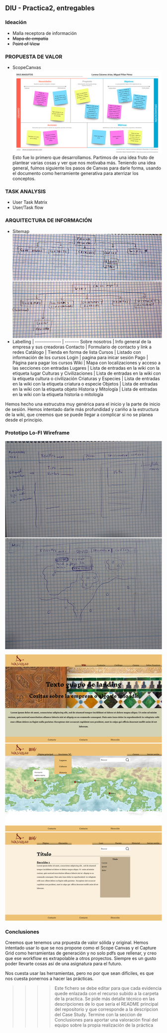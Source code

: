 ## DIU - Practica2, entregables

### Ideación 
* Malla receptora de información
* <strike>Mapa de empatía</strike>
* <strike>Point of View </strike>



### PROPUESTA DE VALOR
* ScopeCanvas
![Scope Canvas](../img/2bScopeCanvas.png)
Esto fue lo primero que desarrollamos. Partimos de una idea fruto de plantear varias cosas y ver que nos motivaba más. Teniendo una idea general, fuimos siguiente los pasos de Canvas para darle forma, usando el documento como herramiente generativa para aterrizar los conceptos.

### TASK ANALYSIS

* User Task Matrix 
* User/Task flow


### ARQUITECTURA DE INFORMACIÓN

* Sitemap
![Sitemap 1](../img/homepageIA.png) 
![Sitemap 2](../img/wikiIA.png) 
* Labelling
  | ------------- | -------
  Sobre nosotros  | Info general de la empresa y sus creadoras
  Contacto | Formulario de contacto y link a redes
  Catálogo | Tienda en forma de lista 
  Cursos | Listado con información de los cursos
  Login | pagina para inicar sesión
  Pago | Página para pagar los cursos
  Wiki | Mapa con localizaciones y acceso a las secciones con entradas
  Lugares | Lista de entradas en la wiki con la etiqueta lugar
  Culturas y Civilizaciones | Lista de entradas en la wiki con la etiqueta cultura o civilización
  Criaturas y Especies | Lista de entradas en la wiki con la etiqueta criatura o especie
  Objetos | Lista de entradas en la wiki con la etiqueta objeto
  Historia y Mitología | Lista de entradas en la wiki con la etiqueta historia o mitología

Hemos hecho una estrucutra muy genérica para el inicio y la parte de inicio de sesión. Hemos intentado darle más profundidad y cariño a la estructura de la wiki, que creemos que se puede llegar a complicar si no se planea desde el principio.

### Prototipo Lo-FI Wireframe 
![Prototipo papel](../img/prototipo_entrada.jpeg) 
![Prototipo papel](../img/prototipo_wiki.jpeg)

![Wireframe figma Landing Page](../img/2d21LandingPage.png)
![Wireframe figma Wiki Main Page](../img/2d22WikiMainPage.png)
![Wireframe figma Wiki Page](../img/2d23WikiPage.png)

### Conclusiones  
Creemos que tenemos una prpuesta de valor sólida y original. Hemos intentado usar lo que se nos propone como el Scope Canvas y el Capture Grid como herramientas de generación y no solo pdfs que rellenar, y creo que ese workflow es extrapolable a otros proyectos. Siempre es un gusto poder llevarte cosas así de una asignatura para el futuro.

Nos cuesta usar las herramientas, pero no por que sean difíciles, es que nos cuesta ponernos a hacer las prácticas.


>>>> Este fichero se debe editar para que cada evidencia quede enlazada con el recurso subido a la carpeta de la practica. Se pide más detalle técnico en las descripciones de lo que sería el README principal del repositorio y que corresponde a la descripcion del Case Study.
>>>> Termine con la seccion de Conclusiones para aportar una valoración final del equipo sobre la propia realización de la práctica
